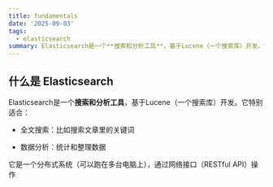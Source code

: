 ```yaml
---
title: fundamentals
date: '2025-09-03'
tags:
  - elasticsearch
summary: Elasticsearch是一个**搜索和分析工具**，基于Lucene（一个搜索库）开发。它特别适合：
---
```

## 什么是 Elasticsearch

Elasticsearch是一个**搜索和分析工具**，基于Lucene（一个搜索库）开发。它特别适合：

* 全文搜索：比如搜索文章里的关键词

* 数据分析：统计和整理数据

它是一个分布式系统（可以跑在多台电脑上），通过网络接口（RESTful API）操作
